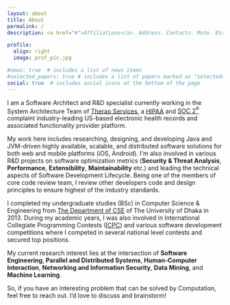 ```yaml
---
layout: about
title: About
permalink: /
description: <a href="#">Affiliations</a>. Address. Contacts. Moto. Etc.

profile:
  align: right
  image: prof_pic.jpg

#news: true  # includes a list of news items
#selected_papers: true # includes a list of papers marked as "selected={true}"
social: true  # includes social icons at the bottom of the page
---
```


I am a Software Architect and R&D specialist currently working in the System Architecture Team of [Therap Services](https://www.therapservices.net/), a [HIPAA](https://www.hhs.gov/hipaa/index.html) and [SOC 2<sup>®</sup>](https://www.aicpa.org/interestareas/frc/assuranceadvisoryservices/aicpasoc2report.html) complaint industry-leading US-based electronic health records and associated functionality provider platform.

My work here includes researching, designing, and developing Java and JVM-driven highly available, scalable, and distributed software solutions for both web and mobile platforms (iOS, Android). I'm also involved in various R&D projects on software optimization metrics (**Security & Threat Analysis**, **Performance**, **Extensibility**, **Maintainability** etc.) and leading the technical aspects of Software Development Lifecycle. Being one of the members of core code review team, I review other developers code and design principles to ensure highest of the industry standards.  

I completed my undergraduate studies (BSc) in Computer Science & Engineering from [The Department of CSE](http://www.cse.du.ac.bd/) of The University of Dhaka in 2013. During my academic years, I was also involved in International Collegiate Programming Contests ([ICPC](https://icpc.global/)) and various software development competitions where I competed in several national level contests and secured top positions.

My current research interest lies at the intersection of **Software Engineering**, **Parallel and Distributed Systems**, **Human-Computer Interaction**, **Networking and Information Security**, **Data Mining**, and **Machine Learning**.

So, if you have an interesting problem that can be solved by Computation, feel free to reach out. I’d love to discuss and brainstorm!
